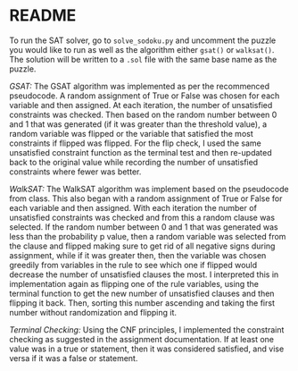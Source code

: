 # README

To run the SAT solver, go to `solve_sodoku.py` and uncomment the puzzle you would like to run as well as the algorithm either `gsat()` or `walksat()`. The solution will be written to a `.sol` file with the same base name as the puzzle. 

*GSAT:* The GSAT algorithm was implemented as per the recommenced pseudocode. A random assignment of True or False was chosen for each variable and then assigned. At each iteration, the number of unsatisfied constraints was checked. Then based on the random number between 0 and 1 that was generated (if it was greater than the threshold value), a random variable was flipped or the variable that satisfied the most constraints if flipped was flipped. For the flip check, I used the same unsatisfied constraint function as the terminal test and then re-updated back to the original value while recording the number of unsatisfied constraints where fewer was better. 
  
*WalkSAT:* The WalkSAT algorithm was implement based on the pseudocode from class. This also began with a random assignment of True or False for each variable and then assigned. With each iteration the number of unsatisfied constraints was checked and from this a random clause was selected. If the random number between 0 and 1 that was generated was less than the probability p value, then a random variable was selected from the clause and flipped making sure to get rid of all negative signs during assignment, while if it was greater then, then the variable was chosen greedily from variables in the rule to see which one if flipped would decrease the number of unsatisfied clauses the most. I interpreted this in implementation again as flipping one of the rule variables, using the terminal function to get the new number of unsatisfied clauses and then flipping it back. Then, sorting this number ascending and taking the first number without randomization and flipping it. 

*Terminal Checking:* Using the CNF principles, I implemented the constraint checking as suggested in the assignment documentation. If at least one value was in a true or statement, then it was considered satisfied, and vise versa if it was a false or statement. 
